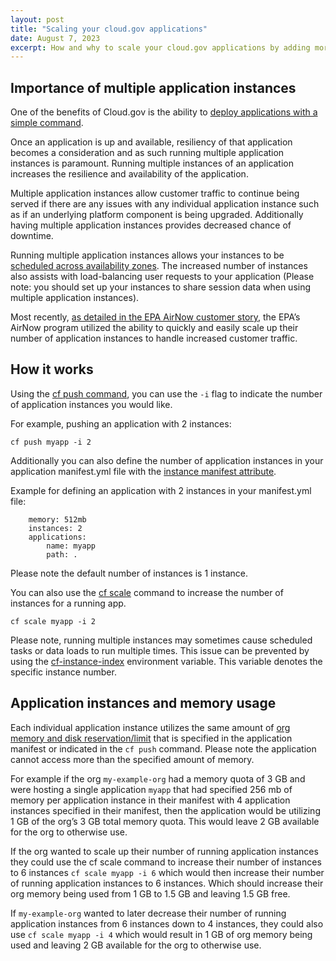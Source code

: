 ```yaml
---
layout: post
title: "Scaling your cloud.gov applications"
date: August 7, 2023
excerpt: How and why to scale your cloud.gov applications by adding more application instances
---
```


## Importance of multiple application instances

One of the benefits of Cloud.gov is the ability to [deploy applications with a simple command](https://cloud.gov/docs/deployment/deployment/#how-deployment-works). 

Once an application is up and available, resiliency of that application becomes a consideration and as such running multiple application instances is paramount. Running multiple instances of an application increases the resilience and availability of the application.

Multiple application instances allow customer traffic to continue being served if there are any issues with any individual application instance such as if an underlying platform component is being upgraded. Additionally having multiple application instances provides decreased chance of downtime. 

Running multiple application instances allows your instances to be [scheduled across availability zones](https://docs.aws.amazon.com/whitepapers/latest/real-time-communication-on-aws/use-multiple-availability-zones.html). The increased number of instances also assists with load-balancing user requests to your application (Please note: you should set up your instances to share session data when using multiple application instances).

Most recently, [as detailed in the EPA AirNow customer story](https://cloud.gov/docs/customer-stories/epa-airnow-gov/), the EPA’s AirNow program utilized the ability to quickly and easily scale up their number of application instances to handle increased customer traffic.

## How it works

Using the [cf push command](https://docs.cloudfoundry.org/devguide/deploy-apps/deploy-app.html#custom-cf-push), you can use the `-i` flag to indicate the number of application instances you would like.

For example, pushing an application with 2 instances:

```shell
cf push myapp -i 2
```

Additionally you can also define the number of application instances in your application manifest.yml file with the [instance manifest attribute](https://docs.cloudfoundry.org/devguide/deploy-apps/manifest-attributes.html#instances).

Example for defining an application with 2 instances in your manifest.yml file:
```shell
    memory: 512mb
    instances: 2
    applications:
        name: myapp
        path: .
```

Please note the default number of instances is 1 instance.

You can also use the [cf scale](http://docs.cloudfoundry.org/devguide/deploy-apps/cf-scale.html) command to increase the number of instances for a running app.

`cf scale myapp -i 2`

Please note, running multiple instances may sometimes cause scheduled tasks or data loads to run multiple times. This issue can be prevented by using the [cf-instance-index](http://docs.cloudfoundry.org/devguide/deploy-apps/environment-variable.html#CF-INSTANCE-INDEX) environment variable. This variable denotes the specific instance number.

## Application instances and memory usage
Each individual application instance utilizes the same amount of [org memory and disk reservation/limit](https://cloud.gov/docs/management/limits/) that is specified in the application manifest or indicated in the `cf push` command. Please note the application cannot access more than the specified amount of memory. 

For example if the org `my-example-org` had a memory quota of 3 GB and were hosting a single application `myapp` that had specified 256 mb of memory per application instance in their manifest with 4 application instances specified in their manifest, then the application would be utilizing 1 GB of the org’s 3 GB total memory quota. This would leave 2 GB available for the org to otherwise use. 

If the org wanted to scale up their number of running application instances they could use the cf scale command to increase their number of instances to 6 instances `cf scale myapp -i 6` which would then increase their number of running application instances to 6 instances. Which should increase their org memory being used from 1 GB to 1.5 GB and leaving 1.5 GB free.

If `my-example-org` wanted to later decrease their number of running application instances from 6 instances down to 4 instances, they could also use `cf scale myapp -i 4` which would result in 1 GB of org memory being used and leaving 2 GB available for the org to otherwise use.
